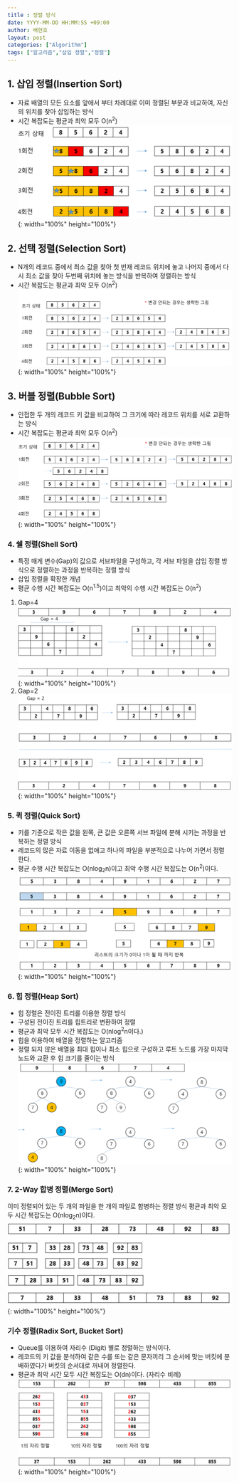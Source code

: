 ```yaml
---
title : 정렬 방식
date: YYYY-MM-DD HH:MM:SS +09:00
author: 배현호
layout: post
categories: ["Algorithm"]
tags: ["알고리즘","삽입 정렬","정렬"]
---
```


## 1. 삽입 정렬(Insertion Sort)
- 자료 배열의 모든 요소를 앞에서 부터 차례대로 이미 정렬된 부분과 비교하여, 자신의 위치를 찾아 삽입하는 방식 
- 시간 복잡도는 평균과 최악 모두 O(n<sup>2</sup>)
![img.png](../assets/images/post/algorithm/2024-11-05-sortAlgorithm/img.png){: width="100%" height="100%"}
          
## 2. 선택 정렬(Selection Sort)
- N개의 레코드 중에서 최소 값을 찾아 첫 번재 레코드 위치에 놓고 나머지 중에서 다시 최소 값을 찾아 두번째 위치에 놓는 방식을 반복하여 정렬하는 방식
- 시간 복잡도는 평균과 최악 모두 O(n<sup>2</sup>)
![img.png](../assets/images/post/algorithm/2024-11-05-sortAlgorithm/selectionSort.png){: width="100%" height="100%"}
   
## 3. 버블 정렬(Bubble Sort)
- 인접한 두 개의 레코드 키 값을 비교하여 그 크기에 따라 레코드 위치를 서로 교환하는 방식
- 시간 복잡도는 평균과 최악 모두 O(n<sup>2</sup>)
![img.png](../assets/images/post/algorithm/2024-11-05-sortAlgorithm/bubbleSort.png){: width="100%" height="100%"}
   
### 4. 쉘 정렬(Shell Sort)
- 특정 매게 변수(Gap)의 값으로 서브파일을 구성하고, 각 서브 파일을 삽입 정렬 방식으로 정렬하는 과정을 반복하는 정렬 방식   
- 삽입 정렬을 확장한 개념   
- 평균 수행 시간 복잡도는 O(n<sup>1.5</sup>)이고 최악의 수행 시간 복잡도는 O(n<sup>2</sup>)

1. Gap=4
![img.png](../assets/images/post/algorithm/2024-11-05-sortAlgorithm/shellSort.png){: width="100%" height="100%"}   
2. Gap=2
![img.png](../assets/images/post/algorithm/2024-11-05-sortAlgorithm/shellSort2.png){: width="100%" height="100%"}
   
### 5. 퀵 정렬(Quick Sort)
- 키를 기준으로 작은 값을 왼쪽, 큰 값은 오른쪽 서브 파일에 분해 시키는 과정을 반복하는 정렬 방식   
- 레코드의 많은 자료 이동을 없애고 하나의 파일을 부분적으로 나누어 가면서 정렬 한다.   
- 평균 수행 시간 복잡도는 O(nlog<sub>2</sub>n)이고 최악 수행 시간 복잡도는 O(n<sup>2</sup>)이다.
![img.png](../assets/images/post/algorithm/2024-11-05-sortAlgorithm/quickSort.png){: width="100%" height="100%"}

### 6. 힙 정렬(Heap Sort)
- 힙 정렬은 전이진 트리를 이용한 정렬 방식   
- 구성된 전이진 트리를 힙트리로 변환하여 정렬   
- 평균과 최악 모두 시간 복잡도는 O(nlog<sup>2</sup>n이다.)   
- 힙을 이용하여 배열을 정렬하는 알고리즘   
- 정렬 되지 않은 배열을 최대 힙이나 최소 힙으로 구성하고 루트 노드를 가장 마지막 노드와 교환 후 힙 크기를 줄이는 방식
![img.png](../assets/images/post/algorithm/2024-11-05-sortAlgorithm/heapSort.png){: width="100%" height="100%"}

### 7. 2-Way 합병 정렬(Merge Sort)
이미 정렬되어 있는 두 개의 파일을 한 개의 파일로 합병하는 정렬 방식
평균과 최악 모두 시간 복잡도는 O(nlog<sub>2</sub>n)이다.
![img.png](../assets/images/post/algorithm/2024-11-05-sortAlgorithm/2waySort.png){: width="100%" height="100%"}

### 기수 정렬(Radix Sort, Bucket Sort)
- Queue를 이용하여 자리수 (Digit) 별로 정렬하는 방식이다.
- 레코드의 키 값을 분석하여 같은 수를 또는 같은 문자끼리 그 순서에 맞는 버킷에 분배하였다가 버킷의 순서대로 꺼내어 정렬한다.
- 평균과 최악 시간 모두 시간 복잡도는 O(dn)이다. (자리수 비례)
![img.png](../assets/images/post/algorithm/2024-11-05-sortAlgorithm/radixSort.png){: width="100%" height="100%"}